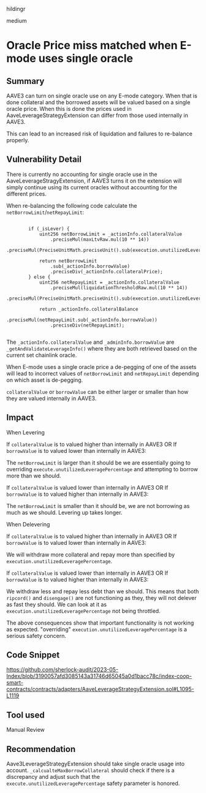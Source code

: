 hildingr

medium

# Oracle Price miss matched when E-mode uses single oracle

## Summary

AAVE3 can turn on single oracle use on any E-mode category. When that is done collateral and the borrowed assets will be valued based on a single oracle price. When this is done the prices used in AaveLeverageStrategyExtension can differ from those used internally in AAVE3.

This can lead to an increased risk of liquidation and failures to re-balance properly.

## Vulnerability Detail
There is currently no accounting for single oracle use in the AaveLeverageStragyExtension, if AAVE3 turns it on the extension will simply continue using its current oracles without accounting for the different prices.

When re-balancing the following code calculate the `netBorrowLimit`/`netRepayLimit`:
```solidity

        if (_isLever) {
            uint256 netBorrowLimit = _actionInfo.collateralValue
                .preciseMul(maxLtvRaw.mul(10 ** 14))
                .preciseMul(PreciseUnitMath.preciseUnit().sub(execution.unutilizedLeveragePercentage));

            return netBorrowLimit
                .sub(_actionInfo.borrowValue)
                .preciseDiv(_actionInfo.collateralPrice);
        } else {
            uint256 netRepayLimit = _actionInfo.collateralValue
                .preciseMul(liquidationThresholdRaw.mul(10 ** 14))
                .preciseMul(PreciseUnitMath.preciseUnit().sub(execution.unutilizedLeveragePercentage));

            return _actionInfo.collateralBalance
                .preciseMul(netRepayLimit.sub(_actionInfo.borrowValue)) 
                .preciseDiv(netRepayLimit);
        
```

The `_actionInfo.collateralValue` and `_adminInfo.borrowValue` are `_getAndValidateLeverageInfo()` where they are both retrieved based on the current set chainlink oracle.

When E-mode uses a single oracle price a de-pegging of one of the assets will lead to incorrect values of `netBorrowLimit`  and `netRepayLimit` depending on which asset is de-pegging.

`collateralValue` or `borrowValue` can be either larger or smaller than how they are valued internally in AAVE3.

## Impact

When Levering 

If `collateralValue` is to valued higher than internally in AAVE3 OR If `borrowValue` is to valued lower than internally in AAVE3:

The `netBorrowLimit` is larger than it should be we are essentially going to overriding `execute.unutilizedLeveragePercentage` and attempting to borrow more than we should. 

If `collateralValue` is valued lower than internally in AAVE3 OR If `borrowValue` is to valued higher than internally in AAVE3:

The `netBorrowLimit` is smaller than it should be, we are not borrowing as much as we should. Levering up takes longer.

When Delevering

If `collateralValue` is to valued higher than internally in AAVE3 OR If `borrowValue` is to valued lower than internally in AAVE3:

We will withdraw more collateral and repay more than specified by `execution.unutilizedLeveragePercentage`. 

If `collateralValue` is  valued lower than internally in AAVE3 OR If `borrowValue` is to valued higher than internally in AAVE3:

We withdraw less and repay less debt than we should. This means that both `ripcord()` and `disengage()` are not functioning as they, they will not delever as fast they should. We can look at it as `execution.unutilizedLeveragePercentage` not being throttled. 

The above consequences show that important functionality is not working as expected. "overriding" `execution.unutilizedLeveragePercentage` is a serious safety concern.

## Code Snippet

https://github.com/sherlock-audit/2023-05-Index/blob/3190057afd3085143a31746d65045a0d1bacc78c/index-coop-smart-contracts/contracts/adapters/AaveLeverageStrategyExtension.sol#L1095-L1119
## Tool used

Manual Review

## Recommendation

Aave3LeverageStrategyExtension should take single oracle usage into account. `_calcualteMaxBorrowCollateral` should check if there is a discrepancy and adjust such that the `execute.unutilizedLeveragePercentage` safety parameter is honored.